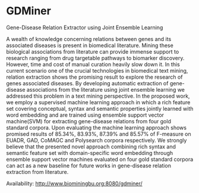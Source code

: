 # GDMiner
Gene-Disease Relation Extractor using Joint Ensemble Learning

A wealth of knowledge concerning relations between genes and its associated diseases is present in biomedical literature. Mining these biological associations from literature can provide immense support to research ranging from drug targetable pathways to biomarker discovery. However, time and cost of manual curation heavily slow down it. In this current scenario one of the crucial technologies in biomedical text mining, relation extraction shows the promising result to explore the research of genes associated diseases. By developing automatic extraction of gene-disease associations from the literature using joint ensemble learning we addressed this problem in a text mining perspective. In the proposed work, we employ a supervised machine learning approach in which a rich feature set covering conceptual, syntax and semantic properties jointly learned with word embedding and are trained using ensemble support vector machine(SVM) for extracting gene-disease relations from four gold standard corpora. Upon evaluating the machine learning approach shows promised results of 85.34%, 83.93%, 87.39% and 85.57% of F-measure on EUADR, GAD, CoMAGC and Polysearch corpora respectively. We strongly believe that the presented novel approach combining rich syntax and semantic feature set with domain-specific word embedding through ensemble support vector machines evaluated on four gold standard corpora can act as a new baseline for future works in gene-disease relation extraction from literature.

Availability:
http://www.biominingbu.org:8080/gdminer/
